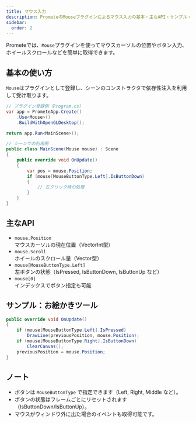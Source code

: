 ```yaml
---
title: マウス入力
description: PrometeのMouseプラグインによるマウス入力の基本・主なAPI・サンプル・注意点を解説します。
sidebar:
  order: 2
---
```


Prometeでは、`Mouse`プラグインを使ってマウスカーソルの位置やボタン入力、ホイールスクロールなどを簡単に取得できます。

## 基本の使い方

`Mouse`はプラグインとして登録し、シーンのコンストラクタで依存性注入を利用して受け取ります。

```csharp
// プラグイン登録例（Program.cs）
var app = PrometeApp.Create()
    .Use<Mouse>()
    .BuildWithOpenGLDesktop();

return app.Run<MainScene>();
```

```csharp
// シーンでの利用例
public class MainScene(Mouse mouse) : Scene
{
    public override void OnUpdate()
    {
        var pos = mouse.Position;
        if (mouse[MouseButtonType.Left].IsButtonDown)
        {
            // 左クリック時の処理
        }
    }
}
```

## 主なAPI

- `mouse.Position`<br/>マウスカーソルの現在位置（VectorInt型）
- `mouse.Scroll`<br/>ホイールのスクロール量（Vector型）
- `mouse[MouseButtonType.Left]`<br/>左ボタンの状態（IsPressed, IsButtonDown, IsButtonUp など）
- `mouse[0]`<br/>インデックスでボタン指定も可能

## サンプル：お絵かきツール

```csharp
public override void OnUpdate()
{
    if (mouse[MouseButtonType.Left].IsPressed)
        DrawLine(previousPosition, mouse.Position);
    if (mouse[MouseButtonType.Right].IsButtonDown)
        ClearCanvas();
    previousPosition = mouse.Position;
}
```

## ノート

- ボタンは `MouseButtonType` で指定できます（Left, Right, Middle など）。
- ボタンの状態はフレームごとにリセットされます（IsButtonDown/IsButtonUp）。
- マウスがウィンドウ外に出た場合のイベントも取得可能です。
